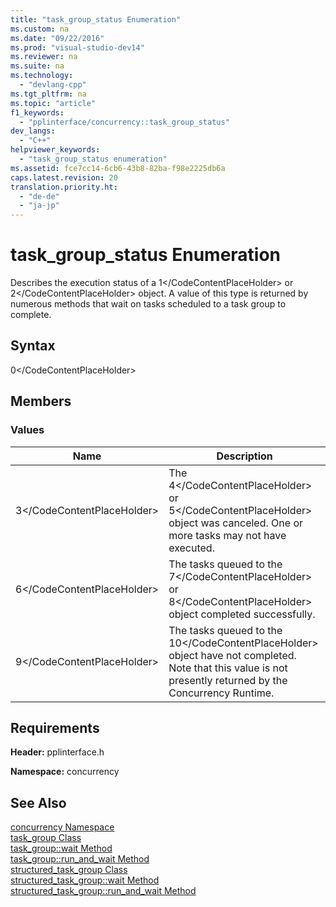 ```yaml
---
title: "task_group_status Enumeration"
ms.custom: na
ms.date: "09/22/2016"
ms.prod: "visual-studio-dev14"
ms.reviewer: na
ms.suite: na
ms.technology: 
  - "devlang-cpp"
ms.tgt_pltfrm: na
ms.topic: "article"
f1_keywords: 
  - "pplinterface/concurrency::task_group_status"
dev_langs: 
  - "C++"
helpviewer_keywords: 
  - "task_group_status enumeration"
ms.assetid: fce7cc14-6cb6-43b8-82ba-f98e2225db6a
caps.latest.revision: 20
translation.priority.ht: 
  - "de-de"
  - "ja-jp"
---
```

# task_group_status Enumeration
Describes the execution status of a <CodeContentPlaceHolder>1\</CodeContentPlaceHolder> or <CodeContentPlaceHolder>2\</CodeContentPlaceHolder> object. A value of this type is returned by numerous methods that wait on tasks scheduled to a task group to complete.  
  
## Syntax  
  
<CodeContentPlaceHolder>0\</CodeContentPlaceHolder>  
## Members  
  
### Values  
  
|Name|Description|  
|----------|-----------------|  
|<CodeContentPlaceHolder>3\</CodeContentPlaceHolder>|The <CodeContentPlaceHolder>4\</CodeContentPlaceHolder> or <CodeContentPlaceHolder>5\</CodeContentPlaceHolder> object was canceled. One or more tasks may not have executed.|  
|<CodeContentPlaceHolder>6\</CodeContentPlaceHolder>|The tasks queued to the <CodeContentPlaceHolder>7\</CodeContentPlaceHolder> or <CodeContentPlaceHolder>8\</CodeContentPlaceHolder> object completed successfully.|  
|<CodeContentPlaceHolder>9\</CodeContentPlaceHolder>|The tasks queued to the <CodeContentPlaceHolder>10\</CodeContentPlaceHolder> object have not completed. Note that this value is not presently returned by the Concurrency Runtime.|  
  
## Requirements  
 **Header:** pplinterface.h  
  
 **Namespace:** concurrency  
  
## See Also  
 [concurrency Namespace](../vs140/concurrency-namespace.md)   
 [task_group Class](../vs140/task_group-class.md)   
 [task_group::wait Method](../vs140/task_group--wait-method.md)   
 [task_group::run_and_wait Method](../vs140/task_group--run_and_wait-method.md)   
 [structured_task_group Class](../vs140/structured_task_group-class.md)   
 [structured_task_group::wait Method](../vs140/structured_task_group--wait-method.md)   
 [structured_task_group::run_and_wait Method](../vs140/structured_task_group--run_and_wait-method.md)